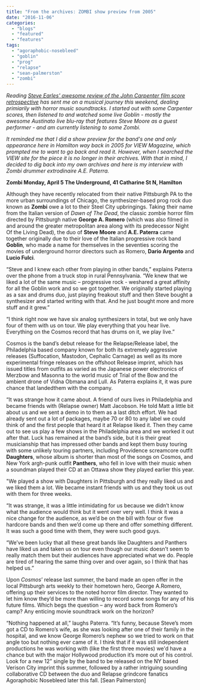 ```yaml
---
title: "From the archives: ZOMBI show preview from 2005"
date: "2016-11-06"
categories: 
  - "blogs"
  - "featured"
  - "features"
tags: 
  - "agoraphobic-nosebleed"
  - "goblin"
  - "prog"
  - "relapse"
  - "sean-palmerston"
  - "zombi"
---
```


_Reading [Steve Earles' awesome review of the John Carpenter film score retrospective](https://hellbound.ca/2016/11/john-carpenter-live-retrospective-25-october-2016/) has sent me on a musical journey this weekend, dealing primiarily with horror music soundtracks. I started out with some Carpenter scores, then listened to and watched some live Goblin - mostly the awesome Austinato live blu-ray that features Steve Moore as a guest performer - and am currently listening to some Zombi._

_It reminded me that I did a show preview for the band's one and only appearance here in Hamilton way back in 2005 for VIEW Magazine, which prompted me to want to go back and read it. However, when I searched the VIEW site for the piece it is no longer in their archives. With that in mind, I decided to dig back into my own archives and here is my interview with Zombi drummer extrodinaire A.E. Paterra._

**Zombi Monday, April 5 The Underground, 41 Catharine St N, Hamilton**

Although they have recently relocated from their native Pittsburgh PA to the more urban surroundings of Chicago, the synthesizer-based prog rock duo known as **Zombi** owe a lot to their Steel City upbringings. Taking their name from the Italian version of _Dawn of The Dead_, the classic zombie horror film directed by Pittsburgh native **George A. Romero** (which was also filmed in and around the greater metropolitan area along with its predecessor Night Of the Living Dead), the duo of **Steve Moore** and **A.E. Paterra** came together originally due to their love of the Italian progressive rock band **Goblin**, who made a name for themselves in the seventies scoring the movies of underground horror directors such as Romero, **Dario Argento** and **Lucio Fulci**.

“Steve and I knew each other from playing in other bands,” explains Paterra over the phone from a truck stop in rural Pennsylvania. “We knew that we liked a lot of the same music – progressive rock - weshared a great affinity for all the Goblin work and so we got together. We originally started playing as a sax and drums duo, just playing freakout stuff and then Steve bought a synthesizer and started writing with that. And he just bought more and more stuff and it grew.”

“I think right now we have six analog synthesizers in total, but we only have four of them with us on tour. We play everything that you hear live. Everything on the Cosmos record that has drums on it, we play live.”

Cosmos is the band’s debut release for the Relapse/Release label, the Philadelphia based company known for both its extremely aggressive releases (Suffocation, Mastodon, Cephalic Carnage) as well as its more experimental fringe releases on the offshoot Release imprint, which has issued titles from outfits as varied as the Japanese power electronics of Merzbow and Masonna to the world music of Trial of the Bow and the ambient drone of Vidna Obmana and Lull. As Paterra explains it, it was pure chance that landedthem with the company.

“It was strange how it came about. A friend of ours lives in Philadelphia and became friends with (Relapse owner) Matt Jacobson. He told Matt a little bit about us and we sent a demo in to them as a last ditch effort. We had already sent out a lot of packages, maybe 70 or 80 to any label we could think of and the first people that heard it at Relapse liked it. Then they came out to see us play a few shows in the Philadelphia area and we worked it out after that. Luck has remained at the band’s side, but it is their great musicianship that has impressed other bands and kept them busy touring with some unlikely touring partners, including Providence screamcore outfit **Daughters**, whose album is shorter than most of the songs on Cosmos, and New York argh-punk outfit **Panthers**, who fell in love with their music when a soundman played their CD at an Ottawa show they played earlier this year.

"We played a show with Daughters in Pittsburgh and they really liked us and we liked them a lot. We became instant friends with us and they took us out with them for three weeks.

“It was strange, it was a little intimidating for us because we didn’t know what the audience would think but it went over very well. I think it was a nice change for the audience, as we’d be on the bill with four or five hardcore bands and then we’d come up there and offer something different. It was such a good time with them, they were such good guys.

“We’ve been lucky that all these great bands like Daughters and Panthers have liked us and taken us on tour even though our music doesn’t seem to really match them but their audiences have appreciated what we do. People are tired of hearing the same thing over and over again, so I think that has helped us.”

Upon _Cosmos_’ release last summer, the band made an open offer in the local Pittsburgh arts weekly to their hometown hero, George A.Romero, offering up their services to the noted horror film director. They wanted to let him know they’d be more than willing to record some songs for any of his future films. Which begs the question – any word back from Romero’s camp? Any enticing movie soundtrack work on the horizon?

“Nothing happened at all,” laughs Paterra. “It’s funny, because Steve’s mom got a CD to Romero’s wife, as she was looking after one of their family in the hospital, and we know George Romero’s nephew so we tried to work on that angle too but nothing ever came of it. I think that if it was still independent productions he was working with (like the first three movies) we'd have a chance but with the major Hollywood production it’s more out of his control. Look for a new 12” single by the band to be released on the NY based Verison City imprint this summer, followed by a rather intriguing sounding collaborative CD between the duo and Relapse grindcore fanatics Agoraphobic Nosebleed later this fall. \[Sean Palmerston\]
